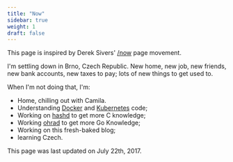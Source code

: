 ```yaml
---
title: "Now"
sidebar: true
weight: 1
draft: false
---
```


This page is inspired by Derek Sivers' [/now](http://sivers.org/nowff) page movement.

I'm settling down in Brno, Czech Republic. New home, new job, new friends, new bank accounts, new taxes to pay; lots of new things to get used to.

When I'm not doing that, I'm:

* Home, chilling out with Camila.
* Understanding [Docker](https://github.com/docker/docker) and [Kubernetes](https://github.com/kubernetes/kubernetes) code;
* Working on [hashd](https://github.com/bertinatto/hashd) to get more C knowledge;
* Working [ohrad](https://github.com/bertinatto/ohrad) to get more Go Knowledge;
* Working on this fresh-baked blog;
* learning Czech.

This page was last updated on July 22th, 2017.



